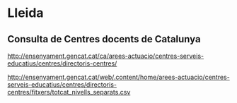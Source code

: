 # Lleida
## Consulta de Centres docents de Catalunya

http://ensenyament.gencat.cat/ca/arees-actuacio/centres-serveis-educatius/centres/directoris-centres/

http://ensenyament.gencat.cat/web/.content/home/arees-actuacio/centres-serveis-educatius/centres/directoris-centres/fitxers/totcat_nivells_separats.csv
